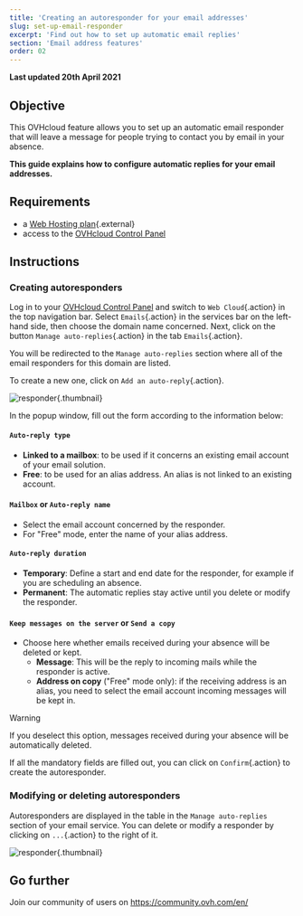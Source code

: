 ```yaml
---
title: 'Creating an autoresponder for your email addresses'
slug: set-up-email-responder
excerpt: 'Find out how to set up automatic email replies'
section: 'Email address features'
order: 02
---
```


**Last updated 20th April 2021**

## Objective

This OVHcloud feature allows you to set up an automatic email responder that will leave a message for people trying to contact you by email in your absence.

**This guide explains how to configure automatic replies for your email addresses.**

## Requirements

- a [Web Hosting plan](https://www.ovh.com/asia/web-hosting/){.external} 
- access to the [OVHcloud Control Panel](https://ca.ovh.com/auth/?action=gotomanager&from=https://www.ovh.com/asia/&ovhSubsidiary=asia)

## Instructions

### Creating autoresponders

Log in to your [OVHcloud Control Panel](https://ca.ovh.com/auth/?action=gotomanager&from=https://www.ovh.com/asia/&ovhSubsidiary=asia) and switch to `Web Cloud`{.action} in the top navigation bar. Select `Emails`{.action} in the services bar on the left-hand side, then choose the domain name concerned. Next, click on the button `Manage auto-replies`{.action} in the tab `Emails`{.action}.

You will be redirected to the `Manage auto-replies` section where all of the email responders for this domain are listed.

To create a new one, click on `Add an auto-reply`{.action}.

![responder](images/email_responder01.gif){.thumbnail}

In the popup window, fill out the form according to the information below:

#### `Auto-reply type` 

- **Linked to a mailbox**: to be used if it concerns an existing email account of your email solution.
- **Free**: to be used for an alias address. An alias is not linked to an existing account.

#### `Mailbox` or `Auto-reply name` 

- Select the email account concerned by the responder. 
- For "Free" mode, enter the name of your alias address.

#### `Auto-reply duration`

- **Temporary**: Define a start and end date for the responder, for example if you are scheduling an absence.
- **Permanent**: The automatic replies stay active until you delete or modify the responder.

#### `Keep messages on the server` or `Send a copy`

- Choose here whether emails received during your absence will be deleted or kept.
    - **Message**: This will be the reply to incoming mails while the responder is active.
    - **Address on copy** ("Free" mode only): if the receiving address is an alias, you need to select the email account incoming messages will be kept in.

> [!warning]
> If you deselect this option, messages received during your absence will be automatically deleted.

If all the mandatory fields are filled out, you can click on `Confirm`{.action} to create the autoresponder.

### Modifying or deleting autoresponders

Autoresponders are displayed in the table in the `Manage auto-replies` section of your email service. You can delete or modify a responder by clicking on `...`{.action} to the right of it.

![responder](images/email_responder02.png){.thumbnail}

## Go further

Join our community of users on https://community.ovh.com/en/
